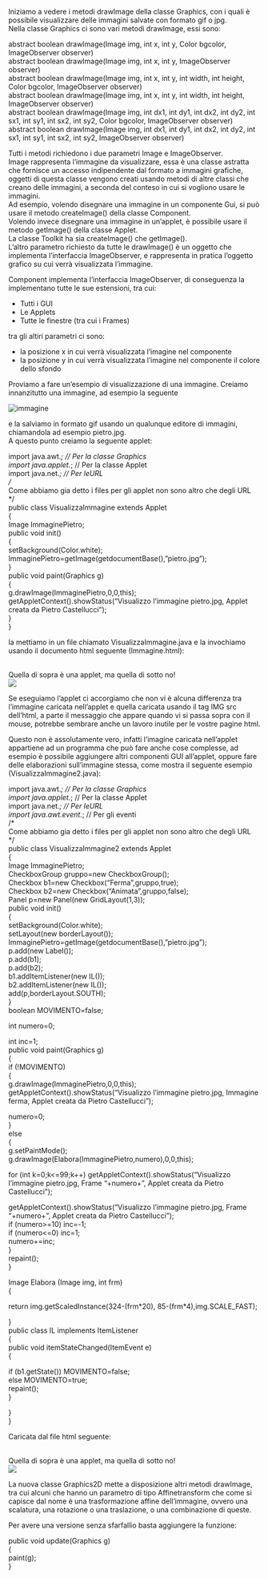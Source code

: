 Iniziamo a vedere i metodi drawImage della classe Graphics, con i quali è possibile visualizzare delle immagini salvate con formato gif o jpg.  
Nella classe Graphics ci sono vari metodi drawImage, essi sono:

abstract boolean drawImage(Image img, int x, int y, Color bgcolor, ImageObserver observer)  
abstract boolean drawImage(Image img, int x, int y, ImageObserver observer)  
abstract boolean drawImage(Image img, int x, int y, int width, int height, Color bgcolor, ImageObserver observer)  
abstract boolean drawImage(Image img, int x, int y, int width, int height, ImageObserver observer)  
abstract boolean drawImage(Image img, int dx1, int dy1, int dx2, int dy2, int sx1, int sy1, int sx2, int sy2, Color bgcolor, ImageObserver observer)  
abstract boolean drawImage(Image img, int dx1, int dy1, int dx2, int dy2, int sx1, int sy1, int sx2, int sy2, ImageObserver observer)

Tutti i metodi richiedono i due parametri Image e ImageObserver.  
Image rappresenta l’immagine da visualizzare, essa è una classe astratta che fornisce un accesso indipendente dal formato a immagini grafiche, oggetti di questa classe vengono creati usando metodi di altre classi che creano delle immagini, a seconda del conteso in cui si vogliono usare le immagini.  
Ad esempio, volendo disegnare una immagine in un componente Gui, si può usare il metodo createImage() della classe Component.  
Volendo invece disegnare una immagine in un’applet, è possibile usare il metodo getImage() della classe Applet.  
La classe Toolkit ha sia createImage() che getImage().  
L’altro parametro richiesto da tutte le drawImage() è un oggetto che implementa l’interfaccia ImageObserver, e rappresenta in pratica l’oggetto grafico su cui verrà visualizzata l’immagine.

Component implementa l’interfaccia ImageObserver, di conseguenza la implementano tutte le sue estensioni, tra cui:

*   Tutti i GUI
*   Le Applets
*   Tutte le finestre (tra cui i Frames)

tra gli altiri parametri ci sono:

*   la posizione x in cui verrà visualizzata l’imagine nel componente
*   la posizione y in cui verrà visualizzata l’imagine nel componente il colore dello sfondo

Proviamo a fare un’esempio di visualizzazione di una immagine. Creiamo innanzitutto una immagine, ad esempio la seguente

![immagine](http://html.it/guide/img/guida_java/29a.jpg)

e la salviamo in formato gif usando un qualunque editore di immagini, chiamandola ad esempio pietro.jpg.  
A questo punto creiamo la seguente applet:

import java.awt.*; // Per la classe Graphics  
import java.applet.*; // Per la classe Applet  
import java.net.*; // Per leURL  
/*  
Come abbiamo gia detto i files per gli applet non sono altro che degli URL  
*/  
public class VisualizzaImmagine extends Applet  
{  
Image ImmaginePietro;  
public void init()  
{  
setBackground(Color.white);  
ImmaginePietro=getImage(getdocumentBase(),”pietro.jpg”);  
}  
public void paint(Graphics g)  
{  
g.drawImage(ImmaginePietro,0,0,this);  
getAppletContext().showStatus(“Visualizzo l’immagine pietro.jpg, Applet creata da Pietro Castellucci”);  
}  
}

la mettiamo in un file chiamato VisualizzaImmagine.java e la invochiamo usando il documento html seguente (Immagine.html):

<html>  
<head>  
<title>  
Applet VisualizzaImmagine, visualizza l’immagine pietro.jpg  
</title>  
</head>  
<body>  
<APPLET code=”VisualizzaImmagine.class” width=385 height=100>  
</APPLET>  
<BR>  
Quella di sopra è una applet, ma quella di sotto no!  
<BR>  
<IMG src=”pietro.jpg”>  
</body>  
</html>

Se eseguiamo l’applet ci accorgiamo che non vi è alcuna differenza tra l’immagine caricata nell’applet e quella caricata usando il tag IMG src dell’html, a parte il messaggio che appare quando vi si passa sopra con il mouse, potrebbe sembrare anche un lavoro inutile per le vostre pagine html.

Questo non è assolutamente vero, infatti l’imagine caricata nell’applet appartiene ad un programma che può fare anche cose complesse, ad esempio è possibile aggiungere altri componenti GUI all’applet, oppure fare delle elaborazioni sull’immagine stessa, come mostra il seguente esempio (VisualizzaImmagine2.java):

import java.awt.*; // Per la classe Graphics  
import java.applet.*; // Per la classe Applet  
import java.net.*; // Per leURL  
import java.awt.event.*; // Per gli eventi  
/*  
Come abbiamo gia detto i files per gli applet non sono altro che degli URL  
*/  
public class VisualizzaImmagine2 extends Applet  
{  
Image ImmaginePietro;  
CheckboxGroup gruppo=new CheckboxGroup();  
Checkbox b1=new Checkbox(“Ferma”,gruppo,true);  
Checkbox b2=new Checkbox(“Animata”,gruppo,false);  
Panel p=new Panel(new GridLayout(1,3));  
public void init()  
{  
setBackground(Color.white);  
setLayout(new borderLayout());  
ImmaginePietro=getImage(getdocumentBase(),”pietro.jpg”);  
p.add(new Label());  
p.add(b1);  
p.add(b2);  
b1.addItemListener(new IL());  
b2.addItemListener(new IL());  
add(p,borderLayout.SOUTH);  
}  
boolean MOVIMENTO=false;

int numero=0;

int inc=1;  
public void paint(Graphics g)  
{  
if (!MOVIMENTO)  
{  
g.drawImage(ImmaginePietro,0,0,this);  
getAppletContext().showStatus(“Visualizzo l’immagine pietro.jpg, Immagine ferma, Applet creata da Pietro Castellucci”);

numero=0;  
}  
else  
{  
g.setPaintMode();  
g.drawImage(Elabora(ImmaginePietro,numero),0,0,this);

for (int k=0;k<=99;k++) getAppletContext().showStatus(“Visualizzo l’immagine pietro.jpg, Frame “+numero+”, Applet creata da Pietro Castellucci”);

getAppletContext().showStatus(“Visualizzo l’immagine pietro.jpg, Frame “+numero+”, Applet creata da Pietro Castellucci”);  
if (numero>=10) inc=-1;  
if (numero<=0) inc=1;  
numero+=inc;  
}  
repaint();  
}

Image Elabora (Image img, int frm)  
{

return img.getScaledInstance(324-(frm\*20), 85-(frm\*4),img.SCALE_FAST);

}  
public class IL implements ItemListener  
{  
public void itemStateChanged(ItemEvent e)  
{

if (b1.getState()) MOVIMENTO=false;  
else MOVIMENTO=true;  
repaint();  
}

}  
}

Caricata dal file html seguente:

<html>  
<head>  
<title>  
Applet VisualizzaImmagine, visualizza l’immagine pietro.jpg  
</title>  
</head>  
<body>  
<APPLET code=”VisualizzaImmagine2.class” width=385 height=100>  
</APPLET>  
<BR>  
Quella di sopra è una applet, ma quella di sotto no!  
<BR>  
<IMG src=”pietro.jpg”>  
</body>  
</html>

La nuova classe Graphics2D mette a disposizione altri metodi drawImage, tra cui alcuni che hanno un parametro di tipo Affinetransform che come si capisce dal nome è una trasformazione affine dell’immagine, ovvero una scalatura, una rotazione o una traslazione, o una combinazione di queste.

Per avere una versione senza sfarfallio basta aggiungere la funzione:

public void update(Graphics g)  
{  
paint(g);  
}